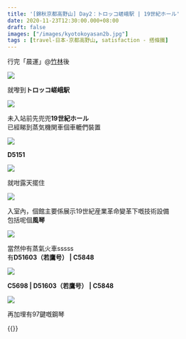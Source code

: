 ```yaml
---
title: '[錦秋京都高野山] Day2：トロッコ嵯峨駅 | 19世紀ホール'
date: 2020-11-23T12:30:00.000+08:00
draft: false
images: ["/images/kyotokoyasan2b.jpg"]
tags : [travel-日本-京都高野山, satisfaction - 搭條鐵]
---
```


行完「晨運」@[竹林](https://hidie.net/kyotokoyasan2a/)後  

![](/images/kyotokoyasan2b1.jpg)

就嚟到**トロッコ嵯峨駅**  

![](/images/kyotokoyasan2b.jpg)

未入站前先兜兜**19世紀ホール**  
已經睇到蒸気機関車個車轆們裝置  

![](/images/kyotokoyasan2b2.jpg)

**D5151**  

![](/images/kyotokoyasan2b3.jpg)

就咁露天擺住  

![](/images/kyotokoyasan2b4.jpg)

入室內，個館主要係展示19世紀産業革命變革下嘅技術設備    
包括呢個**風琴**  

![](/images/kyotokoyasan2b5.jpg)

當然仲有蒸氣火車sssss  
有**D51603（若鷹号） | C5848**  

![](/images/kyotokoyasan2b6.jpg)

**C5698 | D51603（若鷹号） | C5848**  

![](/images/kyotokoyasan2b7.jpg)

再加埋有97鍵嘅鋼琴  
  
  
  
{{<kyotokoyasan>}}  
